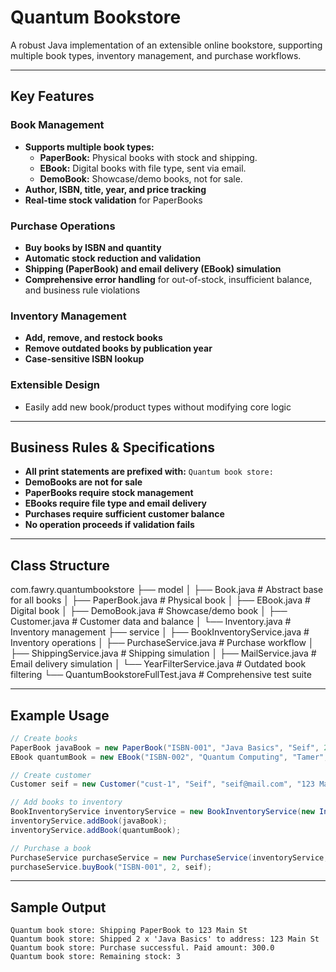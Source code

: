 # Quantum Bookstore

A robust Java implementation of an extensible online bookstore, supporting multiple book types, inventory management, and purchase workflows.

---

## Key Features

### Book Management
- **Supports multiple book types:**
  - **PaperBook:** Physical books with stock and shipping.
  - **EBook:** Digital books with file type, sent via email.
  - **DemoBook:** Showcase/demo books, not for sale.
- **Author, ISBN, title, year, and price tracking**
- **Real-time stock validation** for PaperBooks

### Purchase Operations
- **Buy books by ISBN and quantity**
- **Automatic stock reduction and validation**
- **Shipping (PaperBook) and email delivery (EBook) simulation**
- **Comprehensive error handling** for out-of-stock, insufficient balance, and business rule violations

### Inventory Management
- **Add, remove, and restock books**
- **Remove outdated books by publication year**
- **Case-sensitive ISBN lookup**

### Extensible Design
- Easily add new book/product types without modifying core logic

---

## Business Rules & Specifications

- **All print statements are prefixed with:** `Quantum book store:`
- **DemoBooks are not for sale**
- **PaperBooks require stock management**
- **EBooks require file type and email delivery**
- **Purchases require sufficient customer balance**
- **No operation proceeds if validation fails**

---

## Class Structure
com.fawry.quantumbookstore ├── model │ ├── Book.java # Abstract base for all books │ ├── PaperBook.java # Physical book │ ├── EBook.java # Digital book │ ├── DemoBook.java # Showcase/demo book │ ├── Customer.java # Customer data and balance │ └── Inventory.java # Inventory management ├── service │ ├── BookInventoryService.java # Inventory operations │ ├── PurchaseService.java # Purchase workflow │ ├── ShippingService.java # Shipping simulation │ ├── MailService.java # Email delivery simulation │ └── YearFilterService.java # Outdated book filtering └── QuantumBookstoreFullTest.java # Comprehensive test suite

---

## Example Usage

```java
// Create books
PaperBook javaBook = new PaperBook("ISBN-001", "Java Basics", "Seif", 2015, 150.0, 5);
EBook quantumBook = new EBook("ISBN-002", "Quantum Computing", "Tamer", 2020, 200.0, "PDF");

// Create customer
Customer seif = new Customer("cust-1", "Seif", "seif@mail.com", "123 Main St", 1000.0);

// Add books to inventory
BookInventoryService inventoryService = new BookInventoryService(new Inventory());
inventoryService.addBook(javaBook);
inventoryService.addBook(quantumBook);

// Purchase a book
PurchaseService purchaseService = new PurchaseService(inventoryService, new ShippingService(), new MailService());
purchaseService.buyBook("ISBN-001", 2, seif);
```

---

## Sample Output

```
Quantum book store: Shipping PaperBook to 123 Main St
Quantum book store: Shipped 2 x 'Java Basics' to address: 123 Main St
Quantum book store: Purchase successful. Paid amount: 300.0
Quantum book store: Remaining stock: 3
```